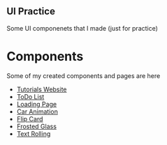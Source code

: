 ## UI Practice
Some UI componenets that I made (just for practice)

# Components
Some of my created components and pages are here

- [Tutorials Website](https://mohamad-zahiry.github.io/ui_practice/tutorial_website/)
- [ToDo List](https://mohamad-zahiry.github.io/ui_practice/todo_list/)
- [Loading Page](https://mohamad-zahiry.github.io/ui_practice/blocks_loadingpage/)
- [Car Animation](https://mohamad-zahiry.github.io/ui_practice/car_animation/)
- [Flip Card](https://mohamad-zahiry.github.io/ui_practice/flip_card/)
- [Frosted Glass](https://mohamad-zahiry.github.io/ui_practice/frosted_glass/)
- [Text Rolling](https://mohamad-zahiry.github.io/ui_practice/text_rolling/)
